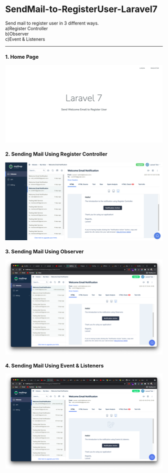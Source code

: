 # SendMail-to-RegisterUser-Laravel7
Send mail to register user in 3 different ways. <br />
a)Register Controller <br />
b)Observer  <br />
c)Event &amp; Listeners <br />

--------------------------------------------------------------------------------------------------------------------------------------------
### 1. Home Page
![](screensort/Register-user.png)

### 2. Sending Mail Using Register Controller
![](screensort/Register-Controller.png)

### 3. Sending Mail Using Observer
![](screensort/Observer.png)

### 4. Sending Mail Using Event & Listeners
![](screensort/Events&Listeners.png)

